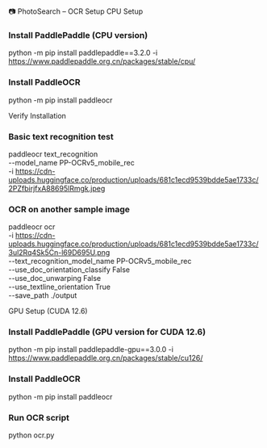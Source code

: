 📷 PhotoSearch – OCR Setup
CPU Setup
### Install PaddlePaddle (CPU version)
python -m pip install paddlepaddle==3.2.0 -i https://www.paddlepaddle.org.cn/packages/stable/cpu/

### Install PaddleOCR
python -m pip install paddleocr

Verify Installation
### Basic text recognition test
paddleocr text_recognition \
  --model_name PP-OCRv5_mobile_rec \
  -i https://cdn-uploads.huggingface.co/production/uploads/681c1ecd9539bdde5ae1733c/2PZfbirjfxA88695lRmgk.jpeg

### OCR on another sample image
paddleocr ocr \
  -i https://cdn-uploads.huggingface.co/production/uploads/681c1ecd9539bdde5ae1733c/3ul2Rq4Sk5Cn-l69D695U.png \
  --text_recognition_model_name PP-OCRv5_mobile_rec \
  --use_doc_orientation_classify False \
  --use_doc_unwarping False \
  --use_textline_orientation True \
  --save_path ./output

GPU Setup (CUDA 12.6)
### Install PaddlePaddle (GPU version for CUDA 12.6)
python -m pip install paddlepaddle-gpu==3.0.0 -i https://www.paddlepaddle.org.cn/packages/stable/cu126/

### Install PaddleOCR
python -m pip install paddleocr

### Run OCR script
python ocr.py
